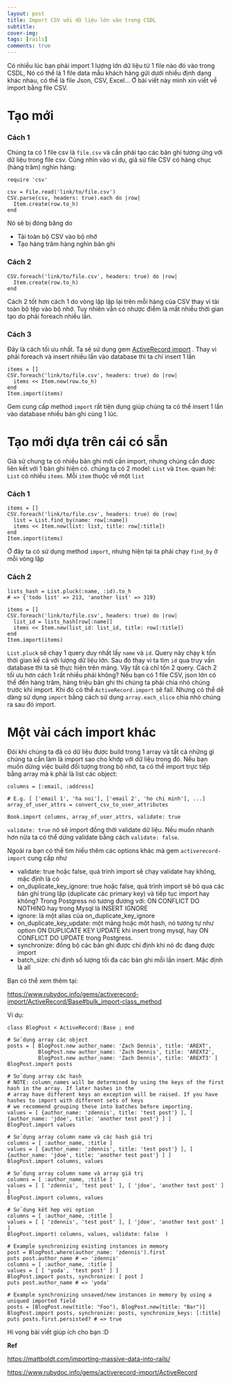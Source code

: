 ```yaml
---
layout: post
title: Import CSV với dữ liệu lớn vào trong CSDL
subtitle:
cover-img: 
tags: [rails]
comments: true
---
```


Có nhiều lúc bạn phải import 1 lượng lớn dữ liệu từ 1 file nào đó vào trong CSDL, Nó có thể là 1 file data mẫu khách hàng gửi dưới nhiều định dạng khác nhau, có thể là file Json, CSV, Excel... Ở bài viết này mình xin viết về import bằng file CSV.

# Tạo mới
### Cách 1 

Chúng ta có 1 file csv là `file.csv` và cần phải tạo các bản ghi tương ứng với dữ liệu trong file csv. Cùng nhìn vào ví dụ, giả sử file CSV có hàng chục (hàng trăm) nghìn hàng:
```
require 'csv'

csv = File.read('link/to/file.csv')
CSV.parse(csv, headers: true).each do |row|
  Item.create(row.to_h)
end

```
Nó sẽ bị đóng băng do
* Tải toàn bộ CSV vào bộ nhớ
* Tạo hàng trăm hàng nghìn bản ghi

### Cách 2
```
CSV.foreach('link/to/file.csv', headers: true) do |row|
  Item.create(row.to_h)
end
```
Cách 2 tốt hơn cách 1 do vòng lặp lặp lại trên mỗi hàng của CSV thay vì tải toàn bộ tệp vào bộ nhớ. Tuy nhiên vẫn có nhược điểm là mất nhiều thời gian tạo do phải foreach nhiều lần.

### Cách 3
Đây là cách tối ưu nhất. Ta sẽ sử dụng gem [ActiveRecord import](https://github.com/zdennis/activerecord-import) . Thay vì phải foreach và insert nhiều lần vào database thì ta chỉ insert 1 lần
```
items = []
CSV.foreach('link/to/file.csv', headers: true) do |row|
  items << Item.new(row.to_h)
end
Item.import(items)
```

Gem cung cấp method `import` rất tiện dụng giúp chúng ta có thể insert 1 lần vào database nhiều bản ghi cùng 1 lúc. 
# Tạo mới dựa trên cái có sẵn
Giả sử chung ta có nhiều bản ghi mới cần import, nhưng chúng cần được liên kết với 1 bản ghi hiện có. chúng ta có 2 model: `List` và `Item`. quan hệ: `List` có nhiều `items`. Mỗi `item` thuộc về một `list`

### Cách 1
```
items = []
CSV.foreach('link/to/file.csv', headers: true) do |row|
  list = List.find_by(name: row[:name])
  items << Item.new(list: list, title: row[:title])
end
Item.import(items)
```
Ở đây ta có sử dụng method `import`, nhưng hiện tại ta phải chạy `find_by` ở mỗi vòng lặp

### Cách 2
```
lists_hash = List.pluck(:name, :id).to_h
# => {'todo list' => 213, 'another list' => 319}

items = []
CSV.foreach('link/to/file.csv', headers: true) do |row|
  list_id = lists_hash[row[:name]]
  items << Item.new(list_id: list_id, title: row[:title])
end
Item.import(items)
```
`List.pluck` sẽ chạy 1 query duy nhất lấy `name` và `id`. Query này chạy k tốn thời gian kể cả với lượng dữ liệu lớn. Sau đó thay vì ta tìm `id` qua truy vấn database thì ta sẽ thực hiện trên mảng. Vậy tất cả chỉ tốn 2 query. Cách 2 tối ưu hơn cách 1 rất nhiều phải không?
Nếu bạn có 1 file CSV, json lớn có thể đến hàng trăm, hàng triệu bản ghi thì chúng ta phải chia nhỏ chúng trước khi import. Khi đó có thể `ActiveRecord.import` sẽ fail. Nhưng có thể dễ dàng sử dụng `import` bằng cách sử dụng `array.each_slice` chia nhỏ chúng ra sau đó import. 

# Một vài cách import khác
Đôi khi chúng ta đã có dữ liệu được build trong 1 array và tất cả những gì chúng ta cần làm là import sao cho khớp với dữ liệu trong đó. Nếu bạn muốn dừng việc build đối tượng trong bộ nhớ, ta có thể import trực tiếp bằng array mà k phải là list các object:
```
columns = [:email, :address]

# E.g. [ ['email 1', 'ha noi'], ['email 2', 'ho chi minh'], ...]
array_of_user_attrs = convert_csv_to_user_attributes

Book.import columns, array_of_user_attrs, validate: true
```

`validate: true` nó sẽ import đồng thời validate dữ liệu.
Nếu muốn nhanh hơn nữa ta có thể dừng validate bằng cách `validate: false`.

Ngoài ra bạn có thể tìm hiểu thêm các options khác mà gem `activerecord-import` cung cấp như
- validate: true hoặc false, quá trình import sẽ chạy validate hay không, mặc định là có
- on_duplicate_key_ignore: true hoặc false, quá trình import sẽ bỏ qua các bản ghi trùng lặp (duplicate các primary key) và tiếp tục import hay không? Trong Postgress nó tương đương với: ON CONFLICT DO NOTHING hay trong Mysql là INSERT IGNORE
- ignore: là một alias của on_duplicate_key_ignore
- on_duplicate_key_update: một mảng hoặc một hash, nó tương tự như option ON DUPLICATE KEY UPDATE khi insert trong mysql, hay ON CONFLICT DO UPDATE trong Postgress.
- synchronize: đồng bộ các bản ghi được chỉ định khi nó đc đang được import
- batch_size: chỉ định số lượng tối đa các bản ghi mỗi lần insert. Mặc định là all

Bạn có thể xem thêm tại:

https://www.rubydoc.info/gems/activerecord-import/ActiveRecord/Base#bulk_import-class_method

Ví dụ: 
```
class BlogPost < ActiveRecord::Base ; end

# Sử dụng array các object
posts = [ BlogPost.new author_name: 'Zach Dennis', title: 'AREXT',
          BlogPost.new author_name: 'Zach Dennis', title: 'AREXT2',
          BlogPost.new author_name: 'Zach Dennis', title: 'AREXT3' ]
BlogPost.import posts

# Sử dụng array các hash
# NOTE: column_names will be determined by using the keys of the first hash in the array. If later hashes in the
# array have different keys an exception will be raised. If you have hashes to import with different sets of keys
# we recommend grouping these into batches before importing.
values = [ {author_name: 'zdennis', title: 'test post'} ], [ {author_name: 'jdoe', title: 'another test post'} ] ]
BlogPost.import values

# Sử dụng array column name và các hash giá trị
columns = [ :author_name, :title ]
values = [ {author_name: 'zdennis', title: 'test post'} ], [ {author_name: 'jdoe', title: 'another test post'} ] ]
BlogPost.import columns, values

# Sử dụng array column name và array giá trị
columns = [ :author_name, :title ]
values = [ [ 'zdennis', 'test post' ], [ 'jdoe', 'another test post' ] ]
BlogPost.import columns, values

# Sử dụng kết hợp với option
columns = [ :author_name, :title ]
values = [ [ 'zdennis', 'test post' ], [ 'jdoe', 'another test post' ] ]
BlogPost.import( columns, values, validate: false  )

# Example synchronizing existing instances in memory
post = BlogPost.where(author_name: 'zdennis').first
puts post.author_name # => 'zdennis'
columns = [ :author_name, :title ]
values = [ [ 'yoda', 'test post' ] ]
BlogPost.import posts, synchronize: [ post ]
puts post.author_name # => 'yoda'

# Example synchronizing unsaved/new instances in memory by using a uniqued imported field
posts = [BlogPost.new(title: "Foo"), BlogPost.new(title: "Bar")]
BlogPost.import posts, synchronize: posts, synchronize_keys: [:title]
puts posts.first.persisted? # => true
```

Hi vọng bài viết giúp ích cho bạn :D 


**Ref**

https://mattboldt.com/importing-massive-data-into-rails/

https://www.rubydoc.info/gems/activerecord-import/ActiveRecord
